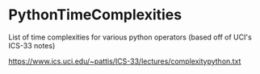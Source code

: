 # PythonTimeComplexities
List of time complexities for various python operators (based off of UCI's ICS-33 notes)

https://www.ics.uci.edu/~pattis/ICS-33/lectures/complexitypython.txt

